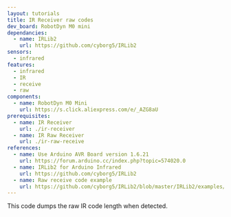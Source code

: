 ```yaml
---
layout: tutorials
title: IR Receiver raw codes
dev_board: RobotDyn M0 mini
dependancies:
  - name: IRLib2
    url: https://github.com/cyborg5/IRLib2
sensors:
  - infrared
features:
  - infrared
  - IR
  - receive
  - raw
components:
  - name: RobotDyn M0 Mini
    url: https://s.click.aliexpress.com/e/_AZG8aU
prerequisites:
  - name: IR Receiver
    url: ./ir-receiver
  - name: IR Raw Receiver
    url: ./ir-raw-receive
references:
  - name: Use Arduino AVR Board version 1.6.21
    url: https://forum.arduino.cc/index.php?topic=574020.0
  - name: IRLib2 for Arduino Infrared
    url: https://github.com/cyborg5/IRLib2
  - name: Raw receive code example
    url: https://github.com/cyborg5/IRLib2/blob/master/IRLib2/examples/rawRecv/rawRecv.ino
---
```


This code dumps the raw IR code length when detected.

